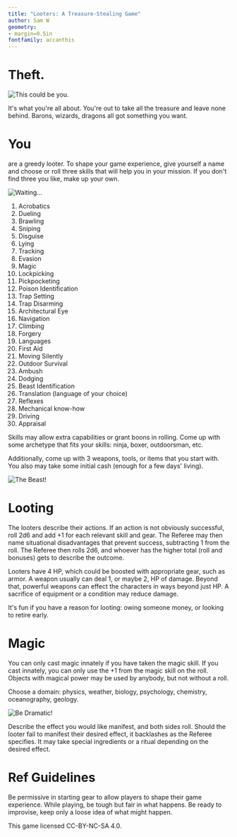 ```yaml
---
title: "Looters: A Treasure-Stealing Game"
author: Sam W
geometry:
- margin=0.5in
fontfamily: accanthis
---
```




# Theft.

![This could be you.](./treasure.png)

It's what you're all about. You're out to take all the treasure and leave none behind. Barons, wizards, dragons all got something you want.

# You

are a greedy looter. To shape your game experience, give yourself a name and choose or roll three skills that will help you in your mission. If you don't find three you like, make up your own.

![Waiting...](./silently-watching-1600.jpg)

1. Acrobatics
2. Dueling
3. Brawling
4. Sniping
5. Disguise
6. Lying
7. Tracking
8. Evasion
9. Magic
10. Lockpicking
11. Pickpocketing
12. Poison Identification
13. Trap Setting
14. Trap Disarming
15. Architectural Eye
16. Navigation
17. Climbing
18. Forgery
19. Languages
20. First Aid
21. Moving Silently
22. Outdoor Survival
23. Ambush
24. Dodging
25. Beast Identification
26. Translation (language of your choice)
27. Reflexes
28. Mechanical know-how
29. Driving
30. Appraisal

Skills may allow extra capabilities or grant boons in rolling. Come up with some archetype that fits your skills: ninja, boxer, outdoorsman, etc.

Additionally, come up with 3 weapons, tools, or items that you start with. You also may take some initial cash (enough for a few days' living).

![The Beast!](./dragon.jpg)

# Looting

The looters describe their actions. If an action is not obviously successful, roll 2d6 and add +1 for each relevant skill and gear. The Referee may then name situational disadvantages that prevent success, subtracting 1 from the roll. The Referee then rolls 2d6, and whoever has the higher total (roll and bonuses) gets to describe the outcome.

Looters have 4 HP, which could be boosted with appropriate gear, such as armor. A weapon usually can deal 1, or maybe 2, HP of damage. Beyond that, powerful weapons can effect the characters in ways beyond just HP. A sacrifice of equipment or a condition may reduce damage.

It's fun if you have a reason for looting: owing someone money, or looking to retire early.



# Magic

You can only cast magic innately if you have taken the magic skill. If you cast innately, you can only use the +1 from the magic skill on the roll. Objects with magical power may be used by anybody, but not without a roll.

Choose a domain: physics, weather, biology, psychology, chemistry, oceanography, geology. 

![Be Dramatic!](ritual.jpg)

Describe the effect you would like manifest, and both sides roll. Should the looter fail to manifest their desired effect, it backlashes as the Referee specifies. It may take special ingredients or a ritual depending on the desired effect. 

# Ref Guidelines

Be permissive in starting gear to allow players to shape their game experience. While playing, be tough but fair in what happens. Be ready to improvise, keep only a loose idea of what might happen.

This game licensed CC-BY-NC-SA 4.0.
